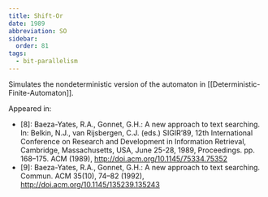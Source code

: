 ```yaml
---
title: Shift-Or
date: 1989
abbreviation: SO
sidebar:
  order: 81
tags:
  - bit-parallelism
---
```


Simulates the nondeterministic version of the automaton in [[Deterministic-Finite-Automaton]].

Appeared in:

- [8]: Baeza-Yates, R.A., Gonnet, G.H.: A new approach to text searching. In: Belkin, N.J., van Rijsbergen, C.J. (eds.) SIGIR’89, 12th International Conference on Research and Development in Information Retrieval, Cambridge, Massachusetts, USA, June 25-28, 1989, Proceedings. pp. 168–175. ACM (1989), http://doi.acm.org/10.1145/75334.75352
- [9]: Baeza-Yates, R.A., Gonnet, G.H.: A new approach to text searching. Commun. ACM 35(10), 74–82 (1992), http://doi.acm.org/10.1145/135239.135243
